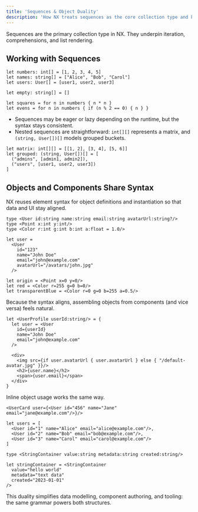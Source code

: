 ```yaml
---
title: 'Sequences & Object Duality'
description: 'How NX treats sequences as the core collection type and keeps objects in sync with components.'
---
```


Sequences are the primary collection type in NX. They underpin iteration, comprehensions, and list rendering.

## Working with Sequences

```nx
let numbers: int[] = [1, 2, 3, 4, 5]
let names: string[] = ["Alice", "Bob", "Carol"]
let users: User[] = [user1, user2, user3]

let empty: string[] = []

let squares = for n in numbers { n * n }
let evens = for n in numbers { if (n % 2 == 0) { n } }
```

- Sequences may be eager or lazy depending on the runtime, but the syntax stays consistent.
- Nested sequences are straightforward: `int[][]` represents a matrix, and `(string, User[])[]` models grouped buckets.

```nx
let matrix: int[][] = [[1, 2], [3, 4], [5, 6]]
let grouped: (string, User[])[] = [
  ("admins", [admin1, admin2]),
  ("users", [user1, user2, user3])
]
```

## Objects and Components Share Syntax
NX reuses element syntax for object definitions and instantiation so that data and UI stay aligned.

```nx
type <User id:string name:string email:string avatarUrl:string?/>
type <Point x:int y:int/>
type <Color r:int g:int b:int a:float = 1.0/>

let user =
  <User
    id="123"
    name="John Doe"
    email="john@example.com"
    avatarUrl="/avatars/john.jpg"
  />

let origin = <Point x=0 y=0/>
let red = <Color r=255 g=0 b=0/>
let transparentBlue = <Color r=0 g=0 b=255 a=0.5/>
```

Because the syntax aligns, assembling objects from components (and vice versa) feels natural.

```nx
let <UserProfile userId:string/> = {
  let user = <User
    id={userId}
    name="John Doe"
    email="john@example.com"
  />

  <div>
    <img src={if user.avatarUrl { user.avatarUrl } else { "/default-avatar.jpg" }}/>
    <h2>{user.name}</h2>
    <span>{user.email}</span>
  </div>
}
```

Inline object usage works the same way.

```nx
<UserCard user={<User id="456" name="Jane" email="jane@example.com"/>}/>

let users = [
  <User id="1" name="Alice" email="alice@example.com"/>,
  <User id="2" name="Bob" email="bob@example.com"/>,
  <User id="3" name="Carol" email="carol@example.com"/>
]

type <StringContainer value:string metadata:string created:string/>

let stringContainer = <StringContainer
  value="hello world"
  metadata="text data"
  created="2023-01-01"
/>
```

This duality simplifies data modelling, component authoring, and tooling: the same grammar powers both structures.
